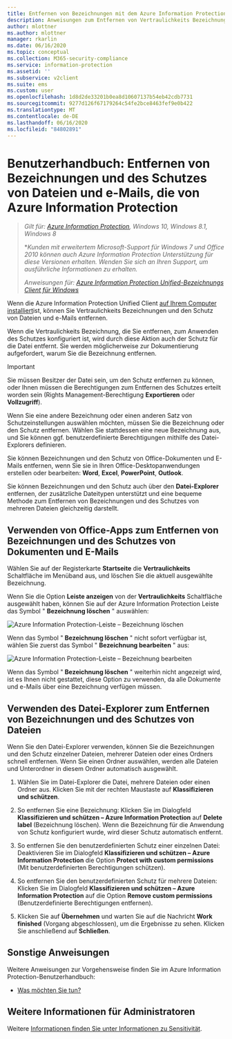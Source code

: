 ```yaml
---
title: Entfernen von Bezeichnungen mit dem Azure Information Protection Unified Label-Client
description: Anweisungen zum Entfernen von Vertraulichkeits Bezeichnungen und zum Schutz von Dateien und e-Mails mithilfe des Azure Information Protection Unified Label-Clients.
author: mlottner
ms.author: mlottner
manager: rkarlin
ms.date: 06/16/2020
ms.topic: conceptual
ms.collection: M365-security-compliance
ms.service: information-protection
ms.assetid: ''
ms.subservice: v2client
ms.suite: ems
ms.custom: user
ms.openlocfilehash: 1d8d2de33201b0ea8d10607137b54eb42cdb7731
ms.sourcegitcommit: 9277d126f67179264c54fe2bce8463fef9e0b422
ms.translationtype: MT
ms.contentlocale: de-DE
ms.lasthandoff: 06/16/2020
ms.locfileid: "84802891"
---
```

# <a name="user-guide-remove-labels-and-protection-from-files-and-emails-that-have-been-labeled-by-azure-information-protection"></a>Benutzerhandbuch: Entfernen von Bezeichnungen und des Schutzes von Dateien und e-Mails, die von Azure Information Protection

>*Gilt für: [Azure Information Protection](https://azure.microsoft.com/pricing/details/information-protection), Windows 10, Windows 8.1, Windows 8*
>
> **Kunden mit erweitertem Microsoft-Support für Windows 7 und Office 2010 können auch Azure Information Protection Unterstützung für diese Versionen erhalten. Wenden Sie sich an Ihren Support, um ausführliche Informationen zu erhalten.*
>
> *Anweisungen für: [Azure Information Protection Unified-Bezeichnungs Client für Windows](../faqs.md#whats-the-difference-between-the-azure-information-protection-client-and-the-azure-information-protection-unified-labeling-client)*

Wenn die Azure Information Protection Unified Client [auf Ihrem Computer installiert](install-client-app.md)ist, können Sie Vertraulichkeits Bezeichnungen und den Schutz von Dateien und e-Mails entfernen.

Wenn die Vertraulichkeits Bezeichnung, die Sie entfernen, zum Anwenden des Schutzes konfiguriert ist, wird durch diese Aktion auch der Schutz für die Datei entfernt. Sie werden möglicherweise zur Dokumentierung aufgefordert, warum Sie die Bezeichnung entfernen.

> [!IMPORTANT]
> Sie müssen Besitzer der Datei sein, um den Schutz entfernen zu können, oder Ihnen müssen die Berechtigungen zum Entfernen des Schutzes erteilt worden sein (Rights Management-Berechtigung **Exportieren** oder **Vollzugriff**).

Wenn Sie eine andere Bezeichnung oder einen anderen Satz von Schutzeinstellungen auswählen möchten, müssen Sie die Bezeichnung oder den Schutz entfernen. Wählen Sie stattdessen eine neue Bezeichnung aus, und Sie können ggf. benutzerdefinierte Berechtigungen mithilfe des Datei-Explorers definieren. 

Sie können Bezeichnungen und den Schutz von Office-Dokumenten und E-Mails entfernen, wenn Sie sie in Ihren Office-Desktopanwendungen erstellen oder bearbeiten: **Word**, **Excel**, **PowerPoint**, **Outlook**. 

Sie können Bezeichnungen und den Schutz auch über den **Datei-Explorer** entfernen, der zusätzliche Dateitypen unterstützt und eine bequeme Methode zum Entfernen von Bezeichnungen und des Schutzes von mehreren Dateien gleichzeitig darstellt.

## <a name="using-office-apps-to-remove-labels-and-protection-from-documents-and-emails"></a>Verwenden von Office-Apps zum Entfernen von Bezeichnungen und des Schutzes von Dokumenten und E-Mails

Wählen Sie auf der Registerkarte **Startseite** die **Vertraulichkeits** Schaltfläche im Menüband aus, und löschen Sie die aktuell ausgewählte Bezeichnung.

Wenn Sie die Option **Leiste anzeigen** von der **Vertraulichkeits** Schaltfläche ausgewählt haben, können Sie auf der Azure Information Protection Leiste das Symbol " **Bezeichnung löschen** " auswählen:

![Azure Information Protection-Leiste – Bezeichnung löschen](../media/v2delete-label.png)

Wenn das Symbol " **Bezeichnung löschen** " nicht sofort verfügbar ist, wählen Sie zuerst das Symbol " **Bezeichnung bearbeiten** " aus:

![Azure Information Protection-Leiste – Bezeichnung bearbeiten](../media/v2edit-label.png)

Wenn das Symbol " **Bezeichnung löschen** " weiterhin nicht angezeigt wird, ist es Ihnen nicht gestattet, diese Option zu verwenden, da alle Dokumente und e-Mails über eine Bezeichnung verfügen müssen.

## <a name="using-file-explorer-to-remove-labels-and-protection-from-files"></a>Verwenden des Datei-Explorer zum Entfernen von Bezeichnungen und des Schutzes von Dateien

Wenn Sie den Datei-Explorer verwenden, können Sie die Bezeichnungen und den Schutz einzelner Dateien, mehrerer Dateien oder eines Ordners schnell entfernen. Wenn Sie einen Ordner auswählen, werden alle Dateien und Unterordner in diesem Ordner automatisch ausgewählt. 

1. Wählen Sie im Datei-Explorer die Datei, mehrere Dateien oder einen Ordner aus. Klicken Sie mit der rechten Maustaste auf **Klassifizieren und schützen**.

2. So entfernen Sie eine Bezeichnung: Klicken Sie im Dialogfeld **Klassifizieren und schützen – Azure Information Protection** auf **Delete label** (Bezeichnung löschen). Wenn die Bezeichnung für die Anwendung von Schutz konfiguriert wurde, wird dieser Schutz automatisch entfernt.

3. So entfernen Sie den benutzerdefinierten Schutz einer einzelnen Datei: Deaktivieren Sie im Dialogfeld **Klassifizieren und schützen – Azure Information Protection** die Option **Protect with custom permissions** (Mit benutzerdefinierten Berechtigungen schützen). 

4. So entfernen Sie den benutzerdefinierten Schutz für mehrere Dateien: Klicken Sie im Dialogfeld **Klassifizieren und schützen – Azure Information Protection** auf die Option **Remove custom permissions** (Benutzerdefinierte Berechtigungen entfernen).

5. Klicken Sie auf **Übernehmen** und warten Sie auf die Nachricht **Work finished** (Vorgang abgeschlossen), um die Ergebnisse zu sehen. Klicken Sie anschließend auf **Schließen**.


## <a name="other-instructions"></a>Sonstige Anweisungen
Weitere Anweisungen zur Vorgehensweise finden Sie im Azure Information Protection-Benutzerhandbuch:

- [Was möchten Sie tun?](client-user-guide.md#what-do-you-want-to-do)

## <a name="additional-information-for-administrators"></a>Weitere Informationen für Administratoren    

Weitere [Informationen finden Sie unter Informationen zu Sensitivität](/microsoft-365/compliance/sensitivity-labels).


